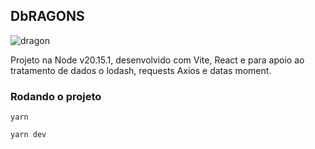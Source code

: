 ## DbRAGONS

![dragon](image.png)

Projeto na Node v20.15.1, desenvolvido com Vite, React e para apoio ao tratamento de dados o lodash, requests Axios e datas moment.

### Rodando o projeto
```
yarn
```

```
yarn dev
```